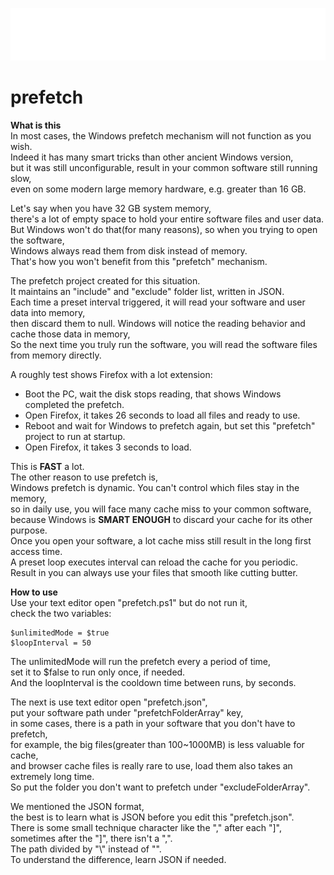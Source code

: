 ![](https://raw.githubusercontent.com/mhtvsSFrpHdE/contact-me/master/AboutIssue.svg)

# prefetch
**What is this**  
In most cases, the Windows prefetch mechanism will not function as you wish.  
Indeed it has many smart tricks than other ancient Windows version,  
but it was still unconfigurable, result in your common software still running slow,  
even on some modern large memory hardware, e.g. greater than 16 GB.  

Let's say when you have 32 GB system memory,  
there's a lot of empty space to hold your entire software files and user data.  
But Windows won't do that(for many reasons), so when you trying to open the software,  
Windows always read them from disk instead of memory.  
That's how you won't benefit from this "prefetch" mechanism.  

The prefetch project created for this situation.  
It maintains an "include" and "exclude" folder list, written in JSON.  
Each time a preset interval triggered, it will read your software and user data into memory,  
then discard them to null.
Windows will notice the reading behavior and cache those data in memory,  
So the next time you truly run the software, you will read the software files from memory directly.  

A roughly test shows Firefox with a lot extension:
- Boot the PC, wait the disk stops reading, that shows Windows completed the prefetch.
- Open Firefox, it takes 26 seconds to load all files and ready to use.
- Reboot and wait for Windows to prefetch again, but set this "prefetch" project to run at startup.
- Open Firefox, it takes 3 seconds to load.

This is **FAST** a lot.  
The other reason to use prefetch is,  
Windows prefetch is dynamic. You can't control which files stay in the memory,  
so in daily use, you will face many cache miss to your common software,  
because Windows is **SMART ENOUGH** to discard your cache for its other purpose.  
Once you open your software, a lot cache miss still result in the long first access time.  
A preset loop executes interval can reload the cache for you periodic.  
Result in you can always use your files that smooth like cutting butter.  

**How to use**  
Use your text editor open "prefetch.ps1" but do not run it,  
check the two variables:
```
$unlimitedMode = $true
$loopInterval = 50
```
The unlimitedMode will run the prefetch every a period of time,  
set it to $false to run only once, if needed.  
And the loopInterval is the cooldown time between runs, by seconds.  

The next is use text editor open "prefetch.json",  
put your software path under "prefetchFolderArray" key,  
in some cases, there is a path in your software that you don't have to prefetch,  
for example, the big files(greater than 100~1000MB) is less valuable for cache,  
and browser cache files is really rare to use, load them also takes an extremely long time.  
So put the folder you don't want to prefetch under "excludeFolderArray".  

We mentioned the JSON format,  
the best is to learn what is JSON before you edit this "prefetch.json".  
There is some small technique character like the "," after each "]",  
sometimes after the "]", there isn't a ",".  
The path divided by "\\" instead of "\".  
To understand the difference, learn JSON if needed.

